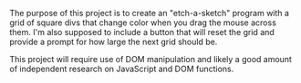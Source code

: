 The purpose of this project is to create an "etch-a-sketch" program with a grid of square divs that change color when you drag the mouse across them. I'm also supposed to include a button that will reset the grid and provide a prompt for how large the next grid should be.

This project will require use of DOM manipulation and likely a good amount of independent research on JavaScript and DOM functions.